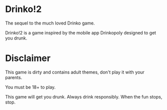 # Drinko!2
The sequel to the much loved Drinko game.

Drinko!2 is a game inspired by the mobile app Drinkopoly designed to get you drunk.

# Disclaimer
This game is dirty and contains adult themes, don't play it with your parents.

You must be 18+ to play.

This game will get you drunk. Always drink responsibly. When the fun stops, stop.
